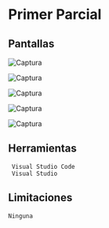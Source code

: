 # Primer Parcial




## Pantallas

![Captura](https://user-images.githubusercontent.com/38332341/84095586-acc1e700-a9cd-11ea-9108-a98d84dc0124.PNG)

![Captura](https://user-images.githubusercontent.com/38332341/84095644-cf540000-a9cd-11ea-99be-27dfa55b290c.PNG)

![Captura](https://user-images.githubusercontent.com/38332341/84095683-ea267480-a9cd-11ea-834d-a786ee463edd.PNG)

![Captura](https://user-images.githubusercontent.com/38332341/84095735-10e4ab00-a9ce-11ea-8a8e-67e9f13c2595.PNG)

![Captura](https://user-images.githubusercontent.com/38332341/84095769-28bc2f00-a9ce-11ea-9dca-e2ac0b4a25ea.PNG)



## Herramientas

```
 Visual Studio Code
 Visual Studio

```
## Limitaciones

```
Ninguna

```

